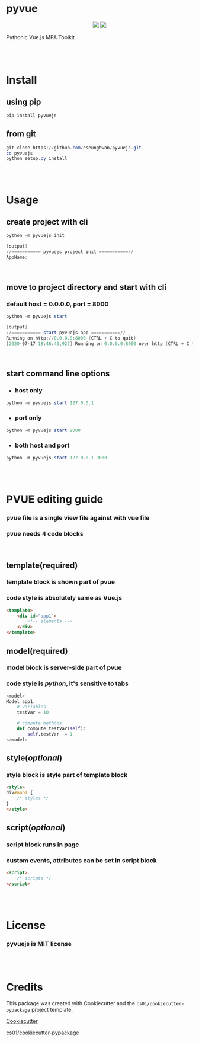 # pyvue
<p align="center">

<a href="https://pypi.python.org/pypi/pyvuejs">
<img src="https://img.shields.io/pypi/v/pyvue.svgjs" /></a>
<a href="https://travis-ci.org/eseunghwan/pyvuejs"><img src="https://travis-ci.org/eseunghwan/pyvuejs.svg?branch=master" /></a>
</p>
Pythonic Vue.js MPA Toolkit

<br>
<br>
<br>
<br>

# Install
## using pip
```powershell
pip install pyvuejs
```
## from git
```powershell
git clone https://github.com/eseunghwan/pyvuejs.git
cd pyvuejs
python setup.py install
```

<br>
<br>

# Usage
## create project with cli
```powershell
python -m pyvuejs init

[output]
//=========== pyvuejs project init ===========//
AppName: 
```
<br>

## move to project directory and start with cli
### default host = 0.0.0.0, port = 8000
```powershell
python -m pyvuejs start

[output]
//=========== start pyvuejs app ===========//
Running on http://0.0.0.0:8000 (CTRL + C to quit)
[2020-07-17 18:46:40,927] Running on 0.0.0.0:8000 over http (CTRL + C to quit)
```
<br>

## start command line options
- ### host only
```powershell
python -m pyvuejs start 127.0.0.1
```

- ### port only
```powershell
python -m pyvuejs start 9000
```

- ### both host and port
```powershell
python -m pyvuejs start 127.0.0.1 9000
```

<br>
<br>

# PVUE editing guide
### pvue file is a single view file against with vue file
### pvue needs 4 code blocks
<br>

## template(<b>required</b>)
### template block is shown part of pvue
### code style is absolutely same as <b>Vue.js</b>
```html
<template>
    <div id="app1">
        <!-- elements -->
    </div>
</template>
```

## model(<b>required</b>)
### model block is server-side part of pvue
### code style is <i>python</i>, it's sensitive to <b>tabs</b>
```python
<model>
Model app1:
    # variables
    testVar = 10

    # compute methods
    def compute_testVar(self):
        self.testVar -= 1
</model>
```

## style(<i>optional</i>)
### style block is style part of template block
```html
<style>
div#app1 {
    /* styles */
}
</style>
```

## script(<i>optional</i>)
### script block runs in page
### custom events, attributes can be set in script block
```html
<script>
    /* scripts */
</script>
```

<br>
<br>

# License
### pyvuejs is MIT license

<br>
<br>

# Credits
This package was created with Cookiecutter and the `cs01/cookiecutter-pypackage` project template.

[Cookiecutter](https://github.com/audreyr/cookiecutter)

[cs01/cookiecutter-pypackage](https://github.com/cs01/cookiecutter-pypackage)

